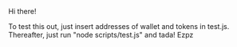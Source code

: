 Hi there!

To test this out, just insert addresses of wallet and tokens in test.js.
Thereafter, just run "node scripts/test.js" and tada! Ezpz